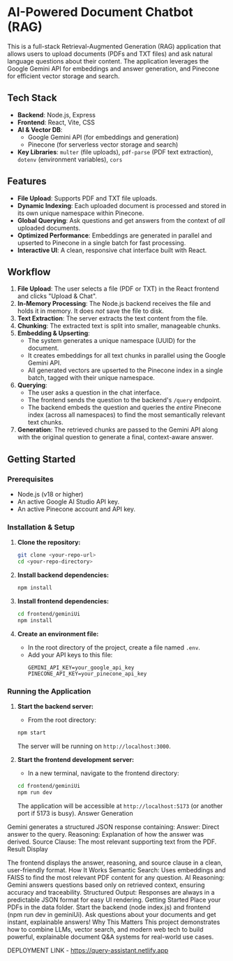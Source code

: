 # AI-Powered Document Chatbot (RAG)

This is a full-stack Retrieval-Augmented Generation (RAG) application that allows users to upload documents (PDFs and TXT files) and ask natural language questions about their content. The application leverages the Google Gemini API for embeddings and answer generation, and Pinecone for efficient vector storage and search.

## Tech Stack

- **Backend**: Node.js, Express
- **Frontend**: React, Vite, CSS
- **AI & Vector DB**:
  - Google Gemini API (for embeddings and generation)
  - Pinecone (for serverless vector storage and search)
- **Key Libraries**: `multer` (file uploads), `pdf-parse` (PDF text extraction), `dotenv` (environment variables), `cors`

## Features

- **File Upload**: Supports PDF and TXT file uploads.
- **Dynamic Indexing**: Each uploaded document is processed and stored in its own unique namespace within Pinecone.
- **Global Querying**: Ask questions and get answers from the context of *all* uploaded documents.
- **Optimized Performance**: Embeddings are generated in parallel and upserted to Pinecone in a single batch for fast processing.
- **Interactive UI**: A clean, responsive chat interface built with React.

## Workflow

1.  **File Upload**: The user selects a file (PDF or TXT) in the React frontend and clicks "Upload & Chat".
2.  **In-Memory Processing**: The Node.js backend receives the file and holds it in memory. It does *not* save the file to disk.
3.  **Text Extraction**: The server extracts the text content from the file.
4.  **Chunking**: The extracted text is split into smaller, manageable chunks.
5.  **Embedding & Upserting**: 
    - The system generates a unique namespace (UUID) for the document.
    - It creates embeddings for all text chunks in parallel using the Google Gemini API.
    - All generated vectors are upserted to the Pinecone index in a single batch, tagged with their unique namespace.
6.  **Querying**: 
    - The user asks a question in the chat interface.
    - The frontend sends the question to the backend's `/query` endpoint.
    - The backend embeds the question and queries the *entire* Pinecone index (across all namespaces) to find the most semantically relevant text chunks.
7.  **Generation**: The retrieved chunks are passed to the Gemini API along with the original question to generate a final, context-aware answer.

## Getting Started

### Prerequisites

- Node.js (v18 or higher)
- An active Google AI Studio API key.
- An active Pinecone account and API key.

### Installation & Setup

1.  **Clone the repository:**
    ```bash
    git clone <your-repo-url>
    cd <your-repo-directory>
    ```

2.  **Install backend dependencies:**
    ```bash
    npm install
    ```

3.  **Install frontend dependencies:**
    ```bash
    cd frontend/geminiUi
    npm install
    ```

4.  **Create an environment file:**
    - In the root directory of the project, create a file named `.env`.
    - Add your API keys to this file:
      ```
      GEMINI_API_KEY=your_google_api_key
      PINECONE_API_KEY=your_pinecone_api_key
      ```

### Running the Application

1.  **Start the backend server:**
    - From the root directory:
    ```bash
    npm start
    ```
    The server will be running on `http://localhost:3000`.

2.  **Start the frontend development server:**
    - In a new terminal, navigate to the frontend directory:
    ```bash
    cd frontend/geminiUi
    npm run dev
    ```
    The application will be accessible at `http://localhost:5173` (or another port if 5173 is busy).
Answer Generation

Gemini generates a structured JSON response containing:
Answer: Direct answer to the query.
Reasoning: Explanation of how the answer was derived.
Source Clause: The most relevant supporting text from the PDF.
Result Display

The frontend displays the answer, reasoning, and source clause in a clean, user-friendly format.
How It Works
Semantic Search: Uses embeddings and FAISS to find the most relevant PDF content for any question.
AI Reasoning: Gemini answers questions based only on retrieved context, ensuring accuracy and traceability.
Structured Output: Responses are always in a predictable JSON format for easy UI rendering.
Getting Started
Place your PDFs in the data folder.
Start the backend (node index.js) and frontend (npm run dev in geminiUi).
Ask questions about your documents and get instant, explainable answers!
Why This Matters
This project demonstrates how to combine LLMs, vector search, and modern web tech to build powerful, explainable document Q&A systems for real-world use cases.

DEPLOYMENT LINK - https://query-assistant.netlify.app
